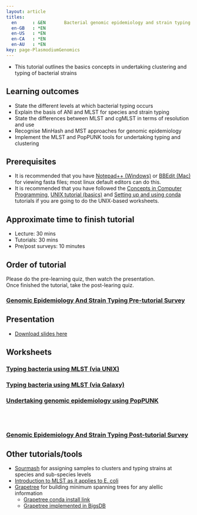 ```yaml
---
layout: article
titles:
  en      : &EN       Bacterial genomic epidemiology and strain typing
  en-GB   : *EN
  en-US   : *EN
  en-CA   : *EN
  en-AU   : *EN
key: page-PlasmodiumGenomics
---
```


* This tutorial outlines the basics concepts in undertaking clustering and typing of bacterial strains

	
## Learning outcomes

* State the different levels at which bacterial typing occurs
* Explain the basis of ANI and MLST for species and strain typing
* State the differences between MLST and cgMLST in terms of resolution and use
* Recognise MinHash and MST approaches for genomic epidemiology
* Implement the MLST and PopPUNK tools for undertaking typing and clustering

## Prerequisites

* It is recommended that you have [Notepad++ (Windows)](https://notepad-plus-plus.org/downloads/) or [BBEdit (Mac)](https://www.barebones.com/products/bbedit/) for viewing fasta files; most linux default editors can do this.
* It is recommended that you have followed the [Concepts in Computer Programming](https://conmeehan.github.io/PathogenDataCourse/ConceptsInComputerProgramming), [UNIX tutorial (basics)](https://conmeehan.github.io/UNIXtutorial) and [Setting up and using conda](https://conmeehan.github.io/PathogenDataCourse/Worksheets/CondaInstallAndUse) tutorials if you are going to do the UNIX-based worksheets.

## Approximate time to finish tutorial
* Lecture: 30 mins
* Tutorials: 30 mins
* Pre/post surveys: 10 minutes

## Order of tutorial

Please do the pre-learning quiz, then watch the presentation. <br />
Once finished the tutorial, take the post-learing quiz.<br />


### <a href="https://ntusurvey.onlinesurveys.ac.uk/genomic-epidemiology-and-strain-typing-pre-tutorial-survey" target="_blank">Genomic Epidemiology And Strain Typing Pre-tutorial Survey</a>


## Presentation

* [Download slides here](https://conmeehan.github.io/PathogenDataCourse/SlideSets/StrainTypingAndGenEpi.pptx)


## Worksheets
### [Typing bacteria using MLST (via UNIX)](https://conmeehan.github.io/PathogenDataCourse/Worksheets/TypingBacteria_MLST_UNIX)
### [Typing bacteria using MLST (via Galaxy)](https://conmeehan.github.io/PathogenDataCourse/Worksheets/TypingBacteria_MLST_Galaxy)
### [Undertaking genomic epidemiology using PopPUNK](https://conmeehan.github.io/PathogenDataCourse/Worksheets/GenomicEpi_PopPUNK)


<br /><br />
### <a href="https://ntusurvey.onlinesurveys.ac.uk/genomic-epidemiology-and-strain-typing-post-tutorial-survey" target="_blank">Genomic Epidemiology And Strain Typing Post-tutorial Survey</a>


## Other tutorials/tools
* [Sourmash](https://sourmash.readthedocs.io/en/latest/index.html) for assigning samples to clusters and typing strains at species and sub-species levels
* [Introduction to MLST as it applies to E. coli](https://www.happykhan.com/posts/intro-mlst-ecoli/)
* [Grapetree](https://github.com/achtman-lab/GrapeTree) for building minimum spanning trees for any alellic information
	* [Grapetree conda install link](https://anaconda.org/bioconda/grapetree)
	* [Grapetree implemented in BigsDB](https://bigsdb.readthedocs.io/en/latest/data_analysis/grapetree.html#) 